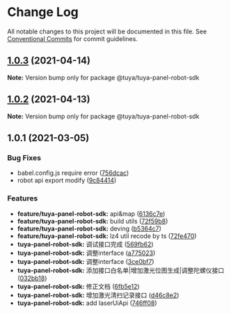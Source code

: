 # Change Log

All notable changes to this project will be documented in this file.
See [Conventional Commits](https://conventionalcommits.org) for commit guidelines.

## [1.0.3](https://registry.code.tuya-inc.top/TuyaRN/panel-rn-sdk/tuya-panel-sdk/compare/@tuya/tuya-panel-robot-sdk@1.0.2...@tuya/tuya-panel-robot-sdk@1.0.3) (2021-04-14)

**Note:** Version bump only for package @tuya/tuya-panel-robot-sdk





## [1.0.2](https://registry.code.tuya-inc.top/TuyaRN/panel-rn-sdk/tuya-panel-sdk/compare/@tuya/tuya-panel-robot-sdk@1.0.1...@tuya/tuya-panel-robot-sdk@1.0.2) (2021-04-13)

**Note:** Version bump only for package @tuya/tuya-panel-robot-sdk





## 1.0.1 (2021-03-05)


### Bug Fixes

* babel.config.js require error ([756dcac](https://github.com/tuya/tuya-panel-sdk/commit/756dcacf87b0b154ac516e1bcbca0ed615af18b3))
* robot api export modify ([9c84414](https://github.com/tuya/tuya-panel-sdk/commit/9c8441446551b0c8ab863ab96d6efdea600ba8c0))


### Features

* **feature/tuya-panel-robot-sdk:** api&map ([6136c7e](https://github.com/tuya/tuya-panel-sdk/commit/6136c7e4175cdd2dddf4ffa536ee20a057842ed2))
* **feature/tuya-panel-robot-sdk:** build utils ([72f59b8](https://github.com/tuya/tuya-panel-sdk/commit/72f59b809df3b9712e10caf13c8f259381e6fd4c))
* **feature/tuya-panel-robot-sdk:** deving ([b5364c7](https://github.com/tuya/tuya-panel-sdk/commit/b5364c7f4cd49a1183e923badfe2a37a704a4075))
* **feature/tuya-panel-robot-sdk:** lz4 util recode by ts ([72fe470](https://github.com/tuya/tuya-panel-sdk/commit/72fe4702585961a63ce0b47c20ac36d0bbd56e5a))
* **tuya-panel-robot-sdk:** 调试接口完成 ([569fb62](https://github.com/tuya/tuya-panel-sdk/commit/569fb62cf607ae87f78cdbef390c716197f83944))
* **tuya-panel-robot-sdk:** 调整interface ([a775023](https://github.com/tuya/tuya-panel-sdk/commit/a775023878155dc8f40ebf53fec6d8b05b9cc1b2))
* **tuya-panel-robot-sdk:** 调整interface ([3ce0bf7](https://github.com/tuya/tuya-panel-sdk/commit/3ce0bf706b54a4705a5de0b53fec4034ab99a1fa))
* **tuya-panel-robot-sdk:** 添加接口白名单|增加激光位图生成|调整陀螺仪接口 ([032bb18](https://github.com/tuya/tuya-panel-sdk/commit/032bb1870231c9ad7c2945412f45028e93ba8ec4))
* **tuya-panel-robot-sdk:** 修正文档 ([6fb5e12](https://github.com/tuya/tuya-panel-sdk/commit/6fb5e12d3cfd83cfbf68f77f4042b402fcd7cd30))
* **tuya-panel-robot-sdk:** 增加激光清扫记录接口 ([d46c8e2](https://github.com/tuya/tuya-panel-sdk/commit/d46c8e2f2c974ebad4693106922b51d69c11aed4))
* **tuya-panel-robot-sdk:** add laserUiApi ([746ff08](https://github.com/tuya/tuya-panel-sdk/commit/746ff089543ca00e5a054f94512991b20b9c3744))
